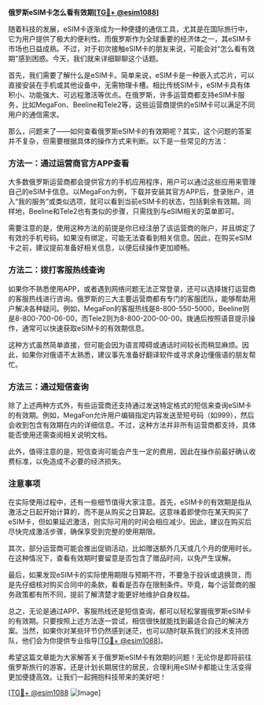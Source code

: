 **俄罗斯eSIM卡怎么看有效期[[TG💪+ @esim1088](https://t.me/s/esim1088)]**

随着科技的发展，eSIM卡逐渐成为一种便捷的通信工具，尤其是在国际旅行中，它为用户提供了极大的便利性。而俄罗斯作为全球重要的经济体之一，其eSIM卡市场也日益成熟。不过，对于初次接触eSIM卡的朋友来说，可能会对“怎么看有效期”感到困惑。今天，我们就来详细聊聊这个话题。

首先，我们需要了解什么是eSIM卡。简单来说，eSIM卡是一种嵌入式芯片，可以直接安装在手机或其他设备中，无需物理卡槽。相比传统SIM卡，eSIM卡具有体积小、功能强大、可远程激活等优点。在俄罗斯，许多运营商都支持eSIM卡服务，比如MegaFon、Beeline和Tele2等，这些运营商提供的eSIM卡可以满足不同用户的通信需求。

那么，问题来了——如何查看俄罗斯eSIM卡的有效期呢？其实，这个问题的答案并不复杂，但需要根据具体的操作方式来判断。以下是一些常见的方法：

### 方法一：通过运营商官方APP查看

大多数俄罗斯运营商都会提供官方的手机应用程序，用户可以通过这些应用来管理自己的eSIM卡信息。以MegaFon为例，下载并安装其官方APP后，登录账户，进入“我的服务”或类似选项，就可以看到当前eSIM卡的状态，包括剩余有效期。同样地，Beeline和Tele2也有类似的步骤，只需找到与eSIM相关的菜单即可。

需要注意的是，使用这种方法的前提是你已经注册了该运营商的账户，并且绑定了有效的手机号码。如果没有绑定，可能无法查看到相关信息。因此，在购买eSIM卡之前，建议提前准备好相关信息，以便后续操作更加顺畅。

### 方法二：拨打客服热线查询

如果你不熟悉使用APP，或者遇到网络问题无法正常登录，还可以选择拨打运营商的客服热线进行咨询。俄罗斯的三大主要运营商都有专门的客服团队，能够帮助用户解决各种疑问。例如，MegaFon的客服热线是8-800-550-5000，Beeline则是8-800-700-06-00，而Tele2则为8-800-200-00-00。拨通后按照语音提示操作，通常可以快速获取eSIM卡的有效期信息。

这种方式虽然简单直接，但可能会因为语言障碍或通话时间较长而稍显麻烦。因此，如果你对俄语不太熟悉，建议事先准备好翻译软件或寻求身边懂俄语的朋友帮忙。

### 方法三：通过短信查询

除了上述两种方式外，有些运营商还支持通过发送特定格式的短信来查询eSIM卡的有效期。例如，MegaFon允许用户编辑指定内容发送至短号码（如999），然后会收到包含有效期在内的详细信息。不过，这种方法并非所有运营商都支持，具体能否使用还需查阅相关说明文档。

此外，值得注意的是，短信查询可能会产生一定的费用，因此在操作前最好确认收费标准，以免造成不必要的经济损失。

### 注意事项

在实际使用过程中，还有一些细节值得大家注意。首先，eSIM卡的有效期是指从激活之日起开始计算的，而不是从购买之日算起。这意味着即使你在某天购买了eSIM卡，但如果延迟激活，则实际可用的时间会相应减少。因此，建议在购买后尽快完成激活步骤，确保享受到完整的使用期限。

其次，部分运营商可能会推出促销活动，比如赠送额外几天或几个月的使用时长。在这种情况下，查看有效期时要留意是否包含了赠品时间，以免产生误解。

最后，如果发现eSIM卡的实际使用期限与预期不符，不要急于投诉或退换货，而是先仔细核对购买合同中的条款，看看是否存在限制条件。毕竟，每个运营商的服务政策都有所不同，提前了解清楚才能更好地维护自身权益。

总之，无论是通过APP、客服热线还是短信查询，都可以轻松掌握俄罗斯eSIM卡的有效期。只要按照上述方法逐一尝试，相信很快就能找到最适合自己的解决方案。当然，如果你对某些环节仍然感到迷茫，也可以随时联系我们的技术支持团队，他们会为你提供专业指导[[TG💪+ @esim1088](https://t.me/s/esim1088)]。

希望这篇文章能为大家解答关于俄罗斯eSIM卡有效期的问题！无论你是即将前往俄罗斯旅行的游客，还是计划长期居住的居民，合理利用eSIM卡都能让生活变得更加便捷高效。让我们一起拥抱科技带来的美好吧！

[[TG💪+ @esim1088](https://t.me/s/esim1088) ![Image](https://i.postimg.cc/4NQfJmqS/Snipaste-2025-05-13-00-14-12.png)]